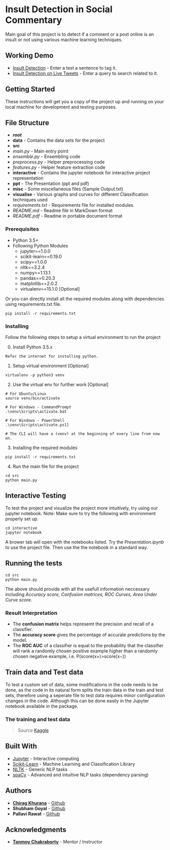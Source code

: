# Insult Detection in Social Commentary

Main goal of this project is to detect if a comment or a post online is an insult or
not using various machine learning techniques.

## Working Demo
* [Insult Detection](http://labs.chiragkhurana.com/iiitd/nlp/insult-detection) - Enter a test a sentence to tag it.
* [Insult Detection on Live Tweets](http://labs.chiragkhurana.com/iiitd/nlp/insult-detection-twitter) - Enter a query to search related to it.

## Getting Started

These instructions will get you a copy of the project up and running on your local machine for development and testing purposes.

## File Structure

* ___root___
 * __data__ - Contains the data sets for the project
 * __src__
  * _main.py_ - Main entry point
  * _ensemble.py_ - Ensembling code
  * _preprocess.py_ - Helper preprocessing code
  * _features.py_ - Helper feature extraction code
 * __interactive__ - Contains the jupyter notebook for interactive project representation
 * __ppt__ - The Presentation (ppt and pdf)
 * __misc__ - Some miscellaneous files (Sample Output.txt)
 * __visualise__ - Various graphs and curves for different Classification techniques used
 * _requirements.txt_ - Requirements file for installed modules.
 * _README.md_ - Readme file in MarkDown format
 * _README.pdf_ - Readme in portable document format

### Prerequisites

- Python 3.5+
- Following Python Modules
  * jupyter==1.0.0
  * scikit-learn==0.19.0
  * scipy==1.0.0
  * nltk==3.2.4
  * numpy==1.13.1
  * pandas==0.20.3
  * matplotlib==2.0.2
  * virtualenv==15.1.0 [Optional]

Or you can directly install all the required modules along with dependencies using requirements.txt file.
```
pip install -r requirements.txt
```

### Installing

Follow the following steps to setup a virtual environment to run the project

0. Install Python 3.5.x
```
Refer the internet for installing python.
```
 
1. Setup virtual environment [Optional]
```
virtualenv -p python3 venv
```

2. Use the virtual env for further work [Optional]
```
# For Ubuntu/Linux
source venv/bin/activate

# For Windows - CommandPrompt
.\venv\Scripts\activate.bat

# For Windows - PowerShell
.\venv\Scripts\activate.ps1]

# The CLI will have a (venv) at the beginning of every line from now on.
```

3. Installing the required modules
```
pip install -r requirements.txt
```

4. Run the main file for the project
```
cd src
python main.py
```

## Interactive Testing

To test the project and visualize the project more intuitively, try using our jupyter notebook.
Note: Make sure to try the following with environment properly set up.
```
cd interactive
jupyter notebook
```
A brower tab will open with the notebooks listed.
Try the _Presentation.ipynb_ to use the project file.
Then use the the notebook in a standard way.
 
## Running the tests
```
cd src
python main.py
```
The above should provide with all the usefull information neccessary including _Accuracy score, Confusion matrices, ROC Curves, Area Under Curve score_.

### Result Interpretation

* The __confusion matrix__ helps represemt the precision and recall of a classifier.
* The __accuracy score__ gives the percentage of accurate predictions by the model.
* The __ROC AUC__ of a classifier is equal to the probability that the classifier will rank a randomly chosen positive example higher than a randomly chosen negative example, i.e. P(score(x+)>score(x−))

## Train data and Test data

To test a custom set of data, some modifications in the code needs to be done, as the code in its natural form splits the train data in the train and test sets, therefore using a seperate file to test data requires minor configuration changes in the code.
Although this can be done easily in the Jupyter notebook available in the package.

### The training and test data
> Source [Kaggle](https://www.kaggle.com/c/detecting-insults-in-social-commentary)

## Built With

* [Jupyter](http://jupyter.org/) - Interactive computing
* [Scikit-Learn](http://scikit-learn.org/stable/documentation.html) - Machine Learning and Classification Library
* [NLTK](http://www.nltk.org/) - Generic NLP tasks
* [spaCy](https://spacy.io/) - Advanced and intuitive NLP tasks (dependency parsing)
 
## Authors

* [**Chirag Khurana**](http://chiragkhurana.com) - [Github](https://github.com/ckhurana)
* **Shubham Goyal** - [Github](https://github.com/imshubhamgoyal)
* **Pallavi Rawat** - [Github](https://github.com/PallaviSRawat)


## Acknowledgments

* [__Tanmoy Chakraborty__](https://sites.google.com/site/tanmoychakra88/) - Mentor / Instructor
